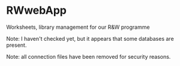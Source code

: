 # RWwebApp
Worksheets, library management for our R&amp;W programme

Note: I haven't checked yet, but it appears that some databases are present. 

Note: all connection files have been removed for security reasons.
